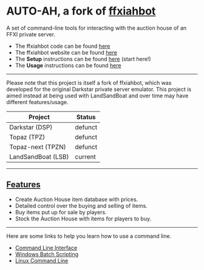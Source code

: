 # AUTO-AH, a fork of [ffxiahbot][ghWeb]

A set of command-line tools for interacting with the auction house of an FFXI private server.

* The ffxiahbot code can be found [here][ghRep]
* The ffxiahbot website can be found [here][ghWeb]
* The **Setup** instructions can be found [here](https://adamgagorik.github.io/ffxiahbot/setup/) (start here!)
* The **Usage** instructions can be found [here](https://adamgagorik.github.io/ffxiahbot/usage/)

---

Please note that this project is itself a fork of ffxiahbot, which was developed for the original Darkstar private server emulator.
This project is aimed instead at being used with LandSandBoat and over time may have different features/usage.

| Project            | Status  |
|--------------------|---------|
| Darkstar (DSP)     | defunct |
| Topaz  (TPZ)       | defunct |
| Topaz-next (TPZN)  | defunct |
| LandSandBoat (LSB) | current |

---

## [Features][ghWeb]

* Create Auction House item database with prices.
* Detailed control over the buying and selling of items.
* Buy items put up for sale by players.
* Stock the Auction House with items for players to buy.

---

Here are some links to help you learn how to use a command line.

* [Command Line Interface][clAll]
* [Windows Batch Scripting][clWin]
* [Linux Command Line][clLin]

[clAll]: https://en.wikipedia.org/wiki/Command-line_interface
[clWin]: https://en.wikibooks.org/wiki/Windows_Batch_Scripting
[clLin]: https://en.wikibooks.org/wiki/Linux_For_Newbies/Command_Line
[ghRep]: https://github.com/AdamGagorik/ffxiahbot
[ghWeb]: http://adamgagorik.github.io/ffxiahbot
[DSP]: https://github.com/DarkstarProject/darkstar
[TPZ]: https://github.com/project-topaz/topaz
[TPZN]: https://github.com/topaz-next/topaz
[LSB]: https://github.com/LandSandBoat/server

